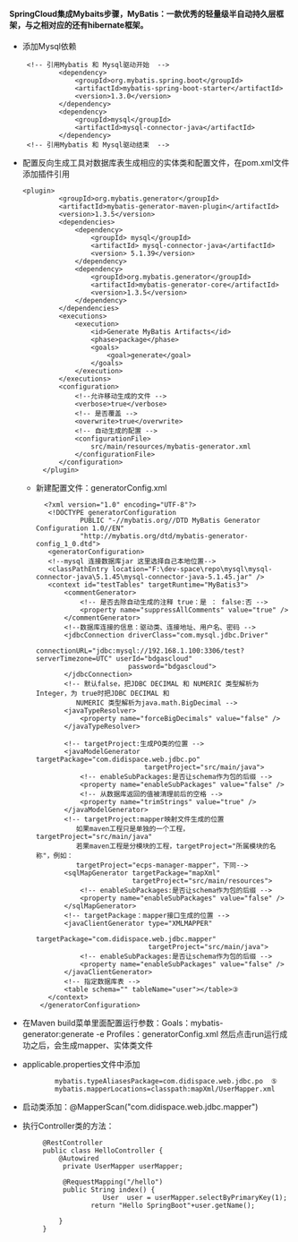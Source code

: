 #### SpringCloud集成Mybaits步骤，MyBatis：一款优秀的轻量级半自动持久层框架，与之相对应的还有hibernate框架。
*  添加Mysql依赖

        <!-- 引用Mybatis 和 Mysql驱动开始  -->
                <dependency>
                    <groupId>org.mybatis.spring.boot</groupId>
                    <artifactId>mybatis-spring-boot-starter</artifactId>
                    <version>1.3.0</version>
                </dependency>
                <dependency>
                    <groupId>mysql</groupId>
                    <artifactId>mysql-connector-java</artifactId>
                </dependency>
        <!-- 引用Mybatis 和 Mysql驱动结束  -->
*  配置反向生成工具对数据库表生成相应的实体类和配置文件，在pom.xml文件添加插件引用

       <plugin>
                <groupId>org.mybatis.generator</groupId>
                <artifactId>mybatis-generator-maven-plugin</artifactId>
                <version>1.3.5</version>
                <dependencies>
                    <dependency>
                        <groupId> mysql</groupId>
                        <artifactId> mysql-connector-java</artifactId>
                        <version> 5.1.39</version>
                    </dependency>
                    <dependency>
                        <groupId>org.mybatis.generator</groupId>
                        <artifactId>mybatis-generator-core</artifactId>
                        <version>1.3.5</version>
                    </dependency>
                </dependencies>
                <executions>
                    <execution>
                        <id>Generate MyBatis Artifacts</id>
                        <phase>package</phase>
                        <goals>
                            <goal>generate</goal>
                        </goals>
                    </execution>
                </executions>
                <configuration>
                    <!--允许移动生成的文件 -->
                    <verbose>true</verbose>
                    <!-- 是否覆盖 -->
                    <overwrite>true</overwrite>
                    <!-- 自动生成的配置 -->
                    <configurationFile>
                        src/main/resources/mybatis-generator.xml
                    </configurationFile>
                </configuration>
            </plugin>
   * 新建配置文件：generatorConfig.xml
   
           <?xml version="1.0" encoding="UTF-8"?>
            <!DOCTYPE generatorConfiguration
                    PUBLIC "-//mybatis.org//DTD MyBatis Generator Configuration 1.0//EN"
                    "http://mybatis.org/dtd/mybatis-generator-config_1_0.dtd">
            <generatorConfiguration>
            <!--mysql 连接数据库jar 这里选择自己本地位置-->
            <classPathEntry location="F:\dev-space\repo\mysql\mysql-connector-java\5.1.45\mysql-connector-java-5.1.45.jar" />
            <context id="testTables" targetRuntime="MyBatis3">
                <commentGenerator>
                    <!-- 是否去除自动生成的注释 true：是 ： false:否 -->
                    <property name="suppressAllComments" value="true" />
                </commentGenerator>
                <!--数据库连接的信息：驱动类、连接地址、用户名、密码 -->
                <jdbcConnection driverClass="com.mysql.jdbc.Driver"
                                connectionURL="jdbc:mysql://192.168.1.100:3306/test?serverTimezone=UTC" userId="bdgascloud"
                                password="bdgascloud">
                </jdbcConnection>
                <!-- 默认false，把JDBC DECIMAL 和 NUMERIC 类型解析为 Integer，为 true时把JDBC DECIMAL 和
                   NUMERIC 类型解析为java.math.BigDecimal -->
                <javaTypeResolver>
                    <property name="forceBigDecimals" value="false" />
                </javaTypeResolver>

                <!-- targetProject:生成PO类的位置 -->
                <javaModelGenerator targetPackage="com.didispace.web.jdbc.po"
                                    targetProject="src/main/java">
                    <!-- enableSubPackages:是否让schema作为包的后缀 -->
                    <property name="enableSubPackages" value="false" />
                    <!-- 从数据库返回的值被清理前后的空格 -->
                    <property name="trimStrings" value="true" />
                </javaModelGenerator>
                <!-- targetProject:mapper映射文件生成的位置
                   如果maven工程只是单独的一个工程，targetProject="src/main/java"
                   若果maven工程是分模块的工程，targetProject="所属模块的名称"，例如：
                   targetProject="ecps-manager-mapper"，下同-->
                <sqlMapGenerator targetPackage="mapXml"
                                 targetProject="src/main/resources">
                    <!-- enableSubPackages:是否让schema作为包的后缀 -->
                    <property name="enableSubPackages" value="false" />
                </sqlMapGenerator>
                <!-- targetPackage：mapper接口生成的位置 -->
                <javaClientGenerator type="XMLMAPPER"
                                     targetPackage="com.didispace.web.jdbc.mapper"
                                     targetProject="src/main/java">
                    <!-- enableSubPackages:是否让schema作为包的后缀 -->
                    <property name="enableSubPackages" value="false" />
                </javaClientGenerator>
                <!-- 指定数据库表 -->
                <table schema="" tableName="user"></table>③
            </context>
          </generatorConfiguration>
  * 在Maven build菜单里面配置运行参数：Goals：mybatis-generator:generate -e Profiles：generatorConfig.xml 然后点击run运行成功之后，会生成mapper、实体类文件
  * applicable.properties文件中添加
               
                mybatis.typeAliasesPackage=com.didispace.web.jdbc.po  ⑤
                mybatis.mapperLocations=classpath:mapXml/UserMapper.xml
  
  *  启动类添加：@MapperScan("com.didispace.web.jdbc.mapper")
  * 执行Controller类的方法：
  
             @RestController
             public class HelloController {
                 @Autowired
                  private UserMapper userMapper;
                  
                  @RequestMapping("/hello")
                  public String index() {
                            User  user = userMapper.selectByPrimaryKey(1);
                         return "Hello SpringBoot"+user.getName();
                     
                 }     
             }
  

